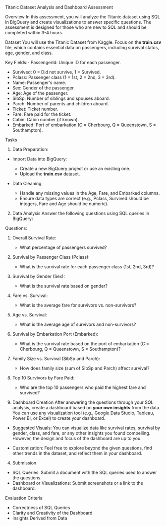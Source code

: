 Titanic Dataset Analysis and Dashboard Assessment

Overview
In this assessment, you will analyze the Titanic dataset using SQL in BigQuery and create visualizations to answer specific questions. The assessment is designed for those who are new to SQL and should be completed within 3-4 hours.


Dataset
You will use the Titanic Dataset from Kaggle. Focus on the **train.csv** file, which contains essential data on passengers, including survival status, age, gender, and class.

Key Fields:- PassengerId: Unique ID for each passenger.
- Survived: 0 = Did not survive, 1 = Survived.
- Pclass: Passenger class (1 = 1st, 2 = 2nd, 3 = 3rd).
- Name: Passenger's name.
- Sex: Gender of the passenger.
- Age: Age of the passenger.
- SibSp: Number of siblings and spouses aboard.
- Parch: Number of parents and children aboard.
- Ticket: Ticket number.
- Fare: Fare paid for the ticket.
- Cabin: Cabin number (if known).
- Embarked: Port of embarkation (C = Cherbourg, Q = Queenstown, S = Southampton).

Tasks

1. Data Preparation:
- Import Data into BigQuery:
  - Create a new BigQuery project or use an existing one.
  - Upload the **train.csv** dataset.

- Data Cleaning:
  - Handle any missing values in the Age, Fare, and Embarked columns.
  - Ensure data types are correct (e.g., Pclass, Survived should be integers, Fare and Age should be numeric).

2. Data Analysis
Answer the following questions using SQL queries in BigQuery:

Questions:
1. Overall Survival Rate:
   - What percentage of passengers survived?

2. Survival by Passenger Class (Pclass):
   - What is the survival rate for each passenger class (1st, 2nd, 3rd)?

3. Survival by Gender (Sex):
   - What is the survival rate based on gender?

4. Fare vs. Survival:
   - What is the average fare for survivors vs. non-survivors?

5. Age vs. Survival:
   - What is the average age of survivors and non-survivors?

6. Survival by Embarkation Port (Embarked):
   - What is the survival rate based on the port of embarkation (C = Cherbourg, Q = Queenstown, S = Southampton)?

7. Family Size vs. Survival (SibSp and Parch):
   - How does family size (sum of SibSp and Parch) affect survival?

8. Top 10 Survivors by Fare Paid:
   - Who are the top 10 passengers who paid the highest fare and survived?

3. Dashboard Creation
After answering the questions through your SQL analysis, create a dashboard based on **your own insights** from the data. You can use any visualization tool (e.g., Google Data Studio, Tableau, Power BI, or Excel) to create your dashboard.

- Suggested Visuals: You can visualize data like survival rates, survival by gender, class, and fare, or any other insights you found compelling. However, the design and focus of the dashboard are up to you.

- Customization: Feel free to explore beyond the given questions, find other trends in the dataset, and reflect them in your dashboard.

4. Submission
- SQL Queries: Submit a document with the SQL queries used to answer the questions.
- Dashboard or Visualizations: Submit screenshots or a link to the dashboard.

Evaluation Criteria
- Correctness of SQL Queries
- Clarity and Creativity of the Dashboard
- Insights Derived from Data
